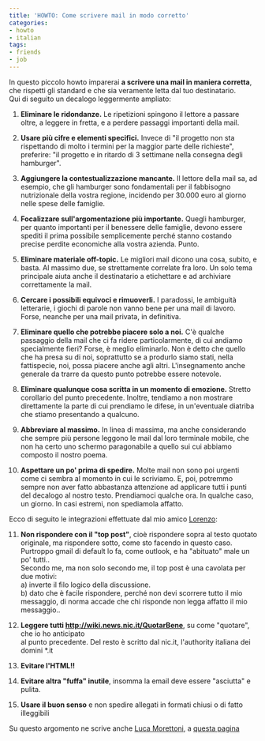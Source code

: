 ```yaml
---
title: 'HOWTO: Come scrivere mail in modo corretto'
categories:
- howto
- italian
tags:
- friends
- job
---
```

In questo piccolo howto imparerai **a scrivere una mail in maniera corretta**,
che rispetti gli standard e che sia veramente letta dal tuo destinatario.  
Qui di seguito un decalogo leggermente ampliato:

1. **Eliminare le ridondanze.** Le ripetizioni spingono il lettore a passare
oltre, a leggere in fretta, e a perdere passaggi importanti della mail.

2. **Usare più cifre e elementi specifici.** Invece di "il progetto non sta
rispettando di molto i termini per la maggior parte delle richieste",
preferire: "il progetto e in ritardo di 3 settimane nella consegna degli
hamburger".

3. **Aggiungere la contestualizzazione mancante.** Il lettore della mail sa,
ad esempio, che gli hamburger sono fondamentali per il fabbisogno nutrizionale
della vostra regione, incidendo per 30.000 euro al giorno nelle spese delle
famiglie.

4. **Focalizzare sull'argomentazione più importante.** Quegli hamburger, per
quanto importanti per il benessere delle famiglie, devono essere spediti il
prima possibile semplicemente perché stanno costando precise perdite
economiche alla vostra azienda. Punto.

5. **Eliminare materiale off-topic.** Le migliori mail dicono una cosa,
subito, e basta. Al massimo due, se strettamente correlate fra loro. Un solo
tema principale aiuta anche il destinatario a etichettare e ad archiviare
correttamente la mail.

6. **Cercare i possibili equivoci e rimuoverli.** I paradossi, le ambiguità
letterarie, i giochi di parole non vanno bene per una mail di lavoro. Forse,
neanche per una mail privata, in definitiva.

7. **Eliminare quello che potrebbe piacere solo a noi.** C'è qualche passaggio
della mail che ci fa ridere particolarmente, di cui andiamo specialmente
fieri? Forse, è meglio eliminarlo. Non è detto che quello che ha presa su di
noi, soprattutto se a produrlo siamo stati, nella fattispecie, noi, possa
piacere anche agli altri. L'insegnamento anche generale da trarre da questo
punto potrebbe essere notevole.

8. **Eliminare qualunque cosa scritta in un momento di emozione.** Stretto
corollario del punto precedente. Inoltre, tendiamo a non mostrare direttamente
la parte di cui prendiamo le difese, in un'eventuale diatriba che stiamo
presentando a qualcuno.

9. **Abbreviare al massimo.** In linea di massima, ma anche considerando che
sempre più persone leggono le mail dal loro terminale mobile, che non ha certo
uno schermo paragonabile a quello sui cui abbiamo composto il nostro poema.

10. **Aspettare un po' prima di spedire.** Molte mail non sono poi urgenti
come ci sembra al momento in cui le scriviamo. E, poi, potremmo sempre non
aver fatto abbastanza attenzione ad applicare tutti i punti del decalogo al
nostro testo. Prendiamoci qualche ora. In qualche caso, un giorno. In casi
estremi, non spediamola affatto.

Ecco di seguito le integrazioni effettuate dal mio amico
[Lorenzo](http://twitter.com/l_allegrucci):

11. **Non rispondere con il "top post"**, cioè rispondere sopra al testo
quotato originale, ma rispondere sotto, come sto facendo in questo caso.
Purtroppo gmail di default lo fa, come outlook, e ha "abituato" male un po'
tutti..  
Secondo me, ma non solo secondo me, il top post è una cavolata per due motivi:  
a) inverte il filo logico della discussione.  
b) dato che è facile rispondere, perché non devi scorrere tutto il mio
messaggio, di norma accade che chi risponde non legga affatto il mio
messaggio..

12. **Leggere tutti http://wiki.news.nic.it/QuotarBene**, su come "quotare",
che io ho anticipato  
al punto precedente. Del resto è scritto dal nic.it, l'authority italiana dei
domini *.it

13. **Evitare l'HTML!!**

14. **Evitare altra "fuffa" inutile**, insomma la email deve essere
"asciutta" e pulita.

15. **Usare il buon senso** e non spedire allegati in formati chiusi o di
fatto illeggibili

Su questo argomento ne scrive anche [Luca
Morettoni](http://www.morettoni.net/), a [questa
pagina](http://www.morettoni.net/documenti/email/)

